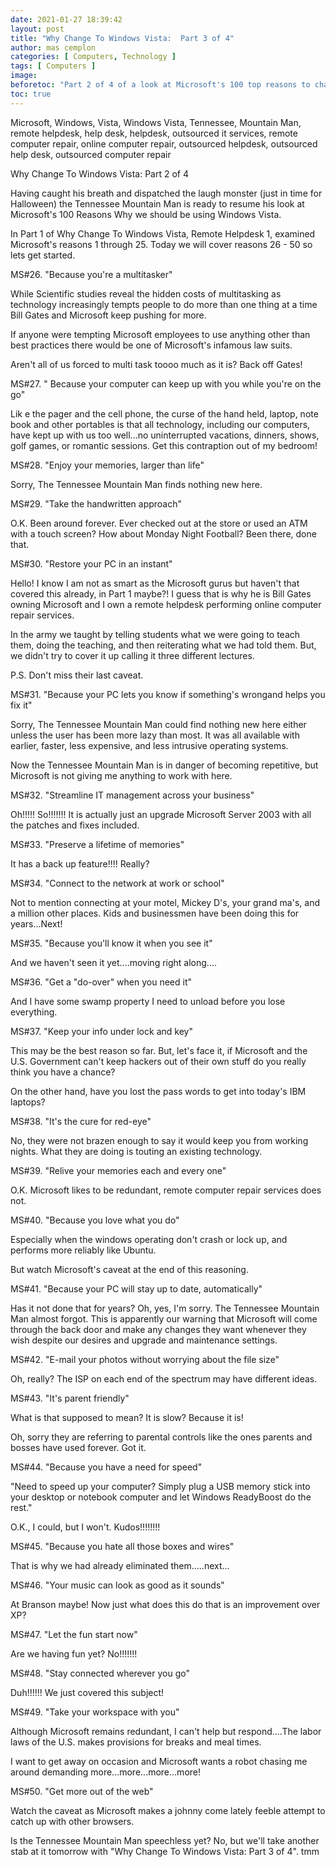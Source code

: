 ```yaml
---
date: 2021-01-27 18:39:42
layout: post
title: "Why Change To Windows Vista:  Part 3 of 4"
author: mas cemplon
categories: [ Computers, Technology ]
tags: [ Computers ]
image:
beforetoc: "Part 2 of 4 of a look at Microsoft's 100 top reasons to change to the Vista operating system.  One Hundred reasons to smile according to Microsoft.  Not so fast says The Tennessee Mountain Man.."
toc: true
---
```

Microsoft, Windows, Vista, Windows Vista, Tennessee, Mountain Man, remote helpdesk, help desk, helpdesk, outsourced it services, remote computer repair, online computer repair, outsourced helpdesk, outsourced help desk, outsourced computer repair


Why Change To Windows Vista: Part 2 of 4

Having caught his breath and dispatched the laugh monster (just in time for Halloween) the Tennessee Mountain Man is ready to resume his look at Microsoft's 100 Reasons Why we should be using Windows Vista.

In Part 1 of Why Change To Windows Vista, Remote Helpdesk 1, examined Microsoft's reasons 1 through 25.  Today we will cover reasons 26 - 50 so lets get started.

MS#26. "Because you're a multitasker"

While Scientific studies reveal the hidden costs of multitasking as technology increasingly tempts people to do more than one thing at a time Bill Gates and Microsoft keep pushing for more.

If anyone were tempting Microsoft employees to use anything other than best practices there would be one of Microsoft's infamous law suits.

Aren't all of us forced to multi task toooo much as it is?  Back off Gates!

MS#27. " Because your computer can keep up with you while you're on the go"

Lik
e the pager and the cell phone, the curse of the hand held, laptop, note book and other portables is that all technology, including our computers, have kept up with us too well...no uninterrupted vacations, dinners, shows, golf games, or romantic sessions.  Get this contraption out of my bedroom!

MS#28. "Enjoy your memories, larger than life"

Sorry, The Tennessee Mountain Man finds nothing new here.

MS#29. "Take the handwritten approach"

O.K. Been around forever.  Ever checked out at the store or used an ATM with a touch screen?  How about Monday Night Football?  Been there, done that.

MS#30. "Restore your PC in an instant"

Hello!  I know I am not as smart as the Microsoft gurus but haven't that covered this already, in Part 1 maybe?!  I guess that is why he is Bill Gates owning Microsoft and I own a remote helpdesk performing online computer repair services.

In the army we taught by telling students what we were going to teach them, doing the teaching, and then reiterating what we had told them.  But, we didn't try to cover it up calling it three different lectures.

P.S.  Don't miss their last caveat.

MS#31. "Because your PC lets you know if something's wrongand helps you fix it"

Sorry, The Tennessee Mountain Man could find nothing new here either unless the user has been more lazy than most.  It was all available with earlier, faster, less expensive, and less intrusive operating systems.

Now the Tennessee Mountain Man is in danger of becoming repetitive, but Microsoft is not giving me anything to work with here.

MS#32. "Streamline IT management across your business"

Oh!!!!! So!!!!!!! It is actually just an upgrade Microsoft Server 2003 with all the patches and fixes included.

MS#33. "Preserve a lifetime of memories"

It has a back up feature!!!!  Really?

MS#34. "Connect to the network at work or school"

Not to mention connecting at your motel, Mickey D's, your grand ma's, and a million other places.  Kids and businessmen have been doing this for years...Next!

MS#35. "Because you'll know it when you see it"

And we haven't seen it yet....moving right along....

MS#36. "Get a "do-over" when you need it"

And I have some swamp property I need to unload before you lose everything.

MS#37. "Keep your info under lock and key"

This may be the best reason so far. But, let's face it, if Microsoft and the U.S. Government can't keep hackers out of their own stuff do you really think you have a chance?

On the other hand, have you lost the pass words to get into today's IBM laptops?

MS#38. "It's the cure for red-eye"

No, they were not brazen enough to say it would keep you from working nights.  What they are doing is touting an existing technology.

MS#39. "Relive your memories each and every one"

O.K. Microsoft likes to be redundant, remote computer repair services does not.

MS#40. "Because you love what you do"

Especially when the windows operating don't crash or lock up, and performs more reliably like Ubuntu.

But watch Microsoft's caveat at the end of this reasoning.

MS#41. "Because your PC will stay up to date, automatically"

Has it not done that for years?   Oh, yes, I'm sorry.  The Tennessee Mountain Man almost forgot.  This is apparently our warning that Microsoft will come through the back door and make any changes they want whenever they wish despite our desires and upgrade and maintenance settings.

MS#42. "E-mail your photos without worrying about the file size"

Oh, really?  The ISP on each end of the spectrum may have different ideas.

MS#43. "It's parent friendly"

What is that supposed to mean?  It is slow?  Because it is!

Oh, sorry they are referring to parental controls like the ones parents and bosses have used forever.  Got it.

MS#44. "Because you have a need for speed"

"Need to speed up your computer? Simply plug a USB memory stick into your desktop or notebook computer and let Windows ReadyBoost do the rest."

O.K., I could, but I won't.  Kudos!!!!!!!!

MS#45. "Because you hate all those boxes and wires"

That is why we had already eliminated them.....next...

MS#46. "Your music can look as good as it sounds"

At Branson maybe!  Now just what does this do that is an improvement over XP?

MS#47. "Let the fun start now"

Are we having fun yet?  No!!!!!!!

MS#48. "Stay connected wherever you go"

Duh!!!!!!  We just covered this subject!

MS#49. "Take your workspace with you"

Although Microsoft remains redundant, I can't help but respond....The labor laws of the U.S. makes provisions for breaks and meal times.

I want to get away on occasion and Microsoft wants a robot chasing me around demanding more...more...more...more!

MS#50. "Get more out of the web"

Watch the caveat as Microsoft makes a johnny come lately feeble attempt to catch up with other browsers.

Is the Tennessee Mountain Man speechless yet?  No, but we'll take another stab at it tomorrow with "Why Change To Windows Vista:  Part 3 of 4".
tmm
